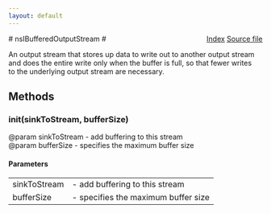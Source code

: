 ```yaml
---
layout: default
---
```

<div class='links' style='float:right'><a href="../index.html">Index</a>
<a href="http://dxr.mozilla.org/mozilla-central/source/netwerk/base/public/nsIBufferedStreams.idl">Source file</a>
</div>
# nsIBufferedOutputStream #
  
An output stream that stores up data to write out to another output stream  
and does the entire write only when the buffer is full, so that fewer writes  
to the underlying output stream are necessary.  
  

## Methods ##

### init(sinkToStream, bufferSize) ###
  
@param sinkToStream - add buffering to this stream  
@param bufferSize   - specifies the maximum buffer size  
  

#### Parameters ####

<table>

<tr>
<td>sinkToStream</td>
<td>- add buffering to this stream  
</td>
</tr>

<tr>
<td>bufferSize</td>
<td>- specifies the maximum buffer size  
</td>
</tr>

</table>
